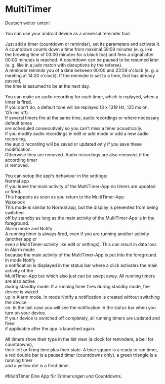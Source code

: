 # MultiTimer
Deutsch weiter unten!<br>
<br>
You can use your android device as a universal reminder tool.<br>
<br>
Just add a timer (countdown or reminder), set its parameters and activate it.<br>
A countdown counts down a time from maximal 59:59&nbsp;minutes (e.&nbsp;g. like<br>
the brewing time of 03:00&nbsp;minutes for a black tea) and fires a signal after<br>
00:00&nbsp;minutes is reached. A countdown can be paused to be resumed later<br>
(e.&nbsp;g. like in a judo match with disruptions by the referee).<br>
A reminder reminds you of a date between 00:00 and 23:59&nbsp;o'clock (e.&nbsp;g. a<br>
meeting at 14:30&nbsp;o'clock). If the reminder is set to a time, that has already passed,<br>
the time is assumed to be at the next day.<br>
<br>
You can make an audio recording for each timer, which is replayed, when a timer is fired.<br>
If you don't do, a default tone will be replayed (3 x 1319&nbsp;Hz, 125&nbsp;ms on,<br>
125&nbsp;ms off).<br>
If several timers fire at the same time, audio recordings or where necessary default tones<br>
are scheduled consecutively so you can't miss a timer acoustically.<br>
If you modify audio recordings in edit or add mode or add a new audio recording,<br>
the audio recording will be saved or updated only if you save these modification.<br>
Otherwise they are removed. Audio recordings are also removed, if the according timer<br>
is removed.<br>
<br>
You can setup the app's behaviour in the settings:<br>
Normal app<br>
If you leave the main activity of the MultiTimer-App no timers are updated or fired.<br>
This happens as soon as you return to the MultiTimer-App.<br>
Wakelock<br>
This mode is similar to Normal app, but the display is prevented from being switched<br>
off by standby as long as the main activity of the MultiTimer-App is in the foreground.<br>
Alarm mode and Notify<br>
A running timer is always fired, even if you are running another activity (another app or<br>
even a MultiTimer-activity like edit or settings). This can result in data loss in Alarm mode<br>
because the main activity of the MultiTimer-App is put into the foreground. In mode Notify<br>
a notification is displayed in the status bar where a click activates the main activity of the<br>
MultiTimer-App but which also just can be swept away. All running timers are also active<br>
during standby mode. If a running timer fires during standby mode, the device is waked<br>
up in Alarm mode. In mode Notify a notification is created without switching the device<br>
on. In the last case you will see the notification in the status bar when you turn on your device.<br>
If your device is switched off completely, all running timers are updated and fired<br>
if applicable after the app is launched again.<br>
<br>
All timers show their type in the list view (a clock for reminders, a bell for countdowns),<br>
their left or firing time plus their state. A blue square is a ready to run timer,<br>
a red double bar is a paused timer (countdowns only), a green triangle is a running timer<br>
and a yellow dot is a fired timer.<br>
<br>
#MultiTimer
Eine App für Erinnerungen und Countdowns.
